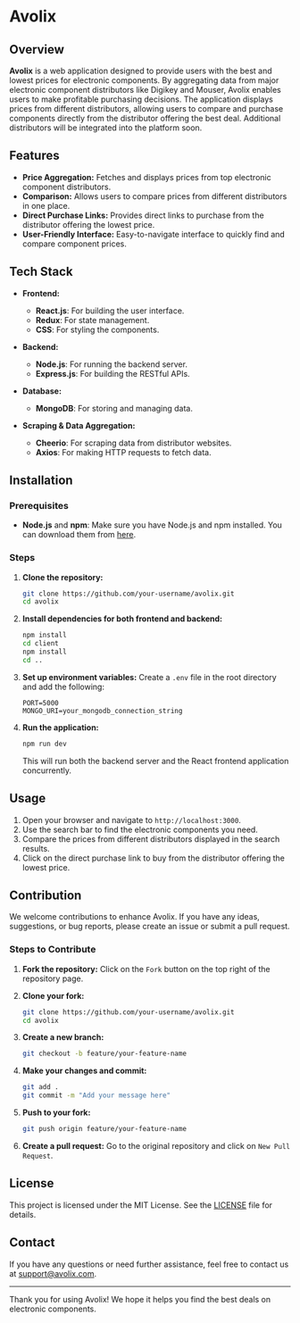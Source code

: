 # Avolix

## Overview

**Avolix** is a web application designed to provide users with the best and lowest prices for electronic components. By aggregating data from major electronic component distributors like Digikey and Mouser, Avolix enables users to make profitable purchasing decisions. The application displays prices from different distributors, allowing users to compare and purchase components directly from the distributor offering the best deal. Additional distributors will be integrated into the platform soon.

## Features

- **Price Aggregation:** Fetches and displays prices from top electronic component distributors.
- **Comparison:** Allows users to compare prices from different distributors in one place.
- **Direct Purchase Links:** Provides direct links to purchase from the distributor offering the lowest price.
- **User-Friendly Interface:** Easy-to-navigate interface to quickly find and compare component prices.

## Tech Stack

- **Frontend:**

  - **React.js**: For building the user interface.
  - **Redux**: For state management.
  - **CSS**: For styling the components.

- **Backend:**

  - **Node.js**: For running the backend server.
  - **Express.js**: For building the RESTful APIs.

- **Database:**

  - **MongoDB**: For storing and managing data.

- **Scraping & Data Aggregation:**
  - **Cheerio**: For scraping data from distributor websites.
  - **Axios**: For making HTTP requests to fetch data.

## Installation

### Prerequisites

- **Node.js** and **npm**: Make sure you have Node.js and npm installed. You can download them from [here](https://nodejs.org/).

### Steps

1. **Clone the repository:**

   ```sh
   git clone https://github.com/your-username/avolix.git
   cd avolix
   ```

2. **Install dependencies for both frontend and backend:**

   ```sh
   npm install
   cd client
   npm install
   cd ..
   ```

3. **Set up environment variables:**
   Create a `.env` file in the root directory and add the following:

   ```env
   PORT=5000
   MONGO_URI=your_mongodb_connection_string
   ```

4. **Run the application:**

   ```sh
   npm run dev
   ```

   This will run both the backend server and the React frontend application concurrently.

## Usage

1. Open your browser and navigate to `http://localhost:3000`.
2. Use the search bar to find the electronic components you need.
3. Compare the prices from different distributors displayed in the search results.
4. Click on the direct purchase link to buy from the distributor offering the lowest price.

## Contribution

We welcome contributions to enhance Avolix. If you have any ideas, suggestions, or bug reports, please create an issue or submit a pull request.

### Steps to Contribute

1. **Fork the repository:**
   Click on the `Fork` button on the top right of the repository page.

2. **Clone your fork:**

   ```sh
   git clone https://github.com/your-username/avolix.git
   cd avolix
   ```

3. **Create a new branch:**

   ```sh
   git checkout -b feature/your-feature-name
   ```

4. **Make your changes and commit:**

   ```sh
   git add .
   git commit -m "Add your message here"
   ```

5. **Push to your fork:**

   ```sh
   git push origin feature/your-feature-name
   ```

6. **Create a pull request:**
   Go to the original repository and click on `New Pull Request`.

## License

This project is licensed under the MIT License. See the [LICENSE](LICENSE) file for details.

## Contact

If you have any questions or need further assistance, feel free to contact us at support@avolix.com.

---

Thank you for using Avolix! We hope it helps you find the best deals on electronic components.
